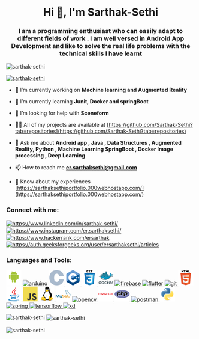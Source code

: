 <h1 align="center">Hi 👋, I'm Sarthak-Sethi</h1>
<h3 align="center">I am a programming enthusiast who can easily adapt to different fields of work . I am well versed in Android App Development and like to solve the real life problems with the technical skills I have learnt</h3>

<p align="left"> <img src="https://komarev.com/ghpvc/?username=sarthak-sethi&label=Profile%20views&color=0e75b6&style=flat" alt="sarthak-sethi" /> </p>

<p align="left"> <a href="https://github.com/ryo-ma/github-profile-trophy"><img src="https://github-profile-trophy.vercel.app/?username=sarthak-sethi" alt="sarthak-sethi" /></a> </p>

- 🔭 I’m currently working on **Machine learning and Augmented Reality**

- 🌱 I’m currently learning **Junit, Docker and springBoot**

- 🤝 I’m looking for help with **Sceneform**

- 👨‍💻 All of my projects are available at [https://github.com/Sarthak-Sethi?tab=repositories](https://github.com/Sarthak-Sethi?tab=repositories)

- 💬 Ask me about **Android app , Java , Data Structures , Augmented Reality, Python , Machine Learning SpringBoot , Docker Image processing , Deep Learning**

- 📫 How to reach me **er.sarthaksethi@gmail.com**

- 📄 Know about my experiences [https://sarthaksethiportfolio.000webhostapp.com/](https://sarthaksethiportfolio.000webhostapp.com/)

<h3 align="left">Connect with me:</h3>
<p align="left">
<a href="https://linkedin.com/in/sarthak-sethi/" target="blank"><img align="center" src="https://cdn.jsdelivr.net/npm/simple-icons@3.0.1/icons/linkedin.svg" alt="https://www.linkedin.com/in/sarthak-sethi/" height="30" width="40" /></a>
<a href="https://instagram.com/er.sarthaksethi/" target="blank"><img align="center" src="https://cdn.jsdelivr.net/npm/simple-icons@3.0.1/icons/instagram.svg" alt="https://www.instagram.com/er.sarthaksethi/" height="30" width="40" /></a>
<a href="https://www.hackerrank.com/ersarthak" target="blank"><img align="center" src="https://cdn.jsdelivr.net/npm/simple-icons@3.0.1/icons/hackerrank.svg" alt="https://www.hackerrank.com/ersarthak" height="30" width="40" /></a>
<a href="https://auth.geeksforgeeks.org/user/ersarthaksethi/articles" target="blank"><img align="center" src="https://cdn.jsdelivr.net/npm/simple-icons@3.0.1/icons/geeksforgeeks.svg" alt="https://auth.geeksforgeeks.org/user/ersarthaksethi/articles" height="30" width="40" /></a>
</p>

<h3 align="left">Languages and Tools:</h3>
<p align="left"> <a href="https://developer.android.com" target="_blank"> <img src="https://raw.githubusercontent.com/devicons/devicon/master/icons/android/android-original-wordmark.svg" alt="android" width="40" height="40"/> </a> <a href="https://www.arduino.cc/" target="_blank"> <img src="https://cdn.worldvectorlogo.com/logos/arduino-1.svg" alt="arduino" width="40" height="40"/> </a> <a href="https://www.cprogramming.com/" target="_blank"> <img src="https://raw.githubusercontent.com/devicons/devicon/master/icons/c/c-original.svg" alt="c" width="40" height="40"/> </a> <a href="https://www.w3schools.com/cpp/" target="_blank"> <img src="https://raw.githubusercontent.com/devicons/devicon/master/icons/cplusplus/cplusplus-original.svg" alt="cplusplus" width="40" height="40"/> </a> <a href="https://www.w3schools.com/css/" target="_blank"> <img src="https://raw.githubusercontent.com/devicons/devicon/master/icons/css3/css3-original-wordmark.svg" alt="css3" width="40" height="40"/> </a> <a href="https://www.docker.com/" target="_blank"> <img src="https://raw.githubusercontent.com/devicons/devicon/master/icons/docker/docker-original-wordmark.svg" alt="docker" width="40" height="40"/> </a> <a href="https://firebase.google.com/" target="_blank"> <img src="https://www.vectorlogo.zone/logos/firebase/firebase-icon.svg" alt="firebase" width="40" height="40"/> </a> <a href="https://flutter.dev" target="_blank"> <img src="https://www.vectorlogo.zone/logos/flutterio/flutterio-icon.svg" alt="flutter" width="40" height="40"/> </a> <a href="https://git-scm.com/" target="_blank"> <img src="https://www.vectorlogo.zone/logos/git-scm/git-scm-icon.svg" alt="git" width="40" height="40"/> </a> <a href="https://www.w3.org/html/" target="_blank"> <img src="https://raw.githubusercontent.com/devicons/devicon/master/icons/html5/html5-original-wordmark.svg" alt="html5" width="40" height="40"/> </a> <a href="https://www.java.com" target="_blank"> <img src="https://raw.githubusercontent.com/devicons/devicon/master/icons/java/java-original.svg" alt="java" width="40" height="40"/> </a> <a href="https://developer.mozilla.org/en-US/docs/Web/JavaScript" target="_blank"> <img src="https://raw.githubusercontent.com/devicons/devicon/master/icons/javascript/javascript-original.svg" alt="javascript" width="40" height="40"/> </a> <a href="https://www.linux.org/" target="_blank"> <img src="https://raw.githubusercontent.com/devicons/devicon/master/icons/linux/linux-original.svg" alt="linux" width="40" height="40"/> </a> <a href="https://www.mysql.com/" target="_blank"> <img src="https://raw.githubusercontent.com/devicons/devicon/master/icons/mysql/mysql-original-wordmark.svg" alt="mysql" width="40" height="40"/> </a> <a href="https://opencv.org/" target="_blank"> <img src="https://www.vectorlogo.zone/logos/opencv/opencv-icon.svg" alt="opencv" width="40" height="40"/> </a> <a href="https://www.oracle.com/" target="_blank"> <img src="https://raw.githubusercontent.com/devicons/devicon/master/icons/oracle/oracle-original.svg" alt="oracle" width="40" height="40"/> </a> <a href="https://www.php.net" target="_blank"> <img src="https://raw.githubusercontent.com/devicons/devicon/master/icons/php/php-original.svg" alt="php" width="40" height="40"/> </a> <a href="https://postman.com" target="_blank"> <img src="https://www.vectorlogo.zone/logos/getpostman/getpostman-icon.svg" alt="postman" width="40" height="40"/> </a> <a href="https://www.python.org" target="_blank"> <img src="https://raw.githubusercontent.com/devicons/devicon/master/icons/python/python-original.svg" alt="python" width="40" height="40"/> </a> <a href="https://spring.io/" target="_blank"> <img src="https://www.vectorlogo.zone/logos/springio/springio-icon.svg" alt="spring" width="40" height="40"/> </a> <a href="https://www.tensorflow.org" target="_blank"> <img src="https://www.vectorlogo.zone/logos/tensorflow/tensorflow-icon.svg" alt="tensorflow" width="40" height="40"/> </a> <a href="https://www.adobe.com/products/xd.html" target="_blank"> <img src="https://cdn.worldvectorlogo.com/logos/adobe-xd.svg" alt="xd" width="40" height="40"/> </a> </p>

<p><img align="left" src="https://github-readme-stats.vercel.app/api/top-langs?username=sarthak-sethi&show_icons=true&locale=en&layout=compact" alt="sarthak-sethi" /></p>

<p>&nbsp;<img align="center" src="https://github-readme-stats.vercel.app/api?username=sarthak-sethi&show_icons=true&locale=en" alt="sarthak-sethi" /></p>

<p><img align="center" src="https://github-readme-streak-stats.herokuapp.com/?user=sarthak-sethi&" alt="sarthak-sethi" /></p>

